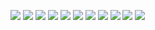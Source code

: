 ![](./ppt/应用架构-引擎与组件版本管理.002.jpeg)
![](./ppt/应用架构-引擎与组件版本管理.003.jpeg)
![](./ppt/应用架构-引擎与组件版本管理.004.jpeg)
![](./ppt/应用架构-引擎与组件版本管理.005.jpeg)
![](./ppt/应用架构-引擎与组件版本管理.006.jpeg)
![](./ppt/应用架构-引擎与组件版本管理.007.jpeg)
![](./ppt/应用架构-引擎与组件版本管理.008.jpeg)
![](./ppt/应用架构-引擎与组件版本管理.009.jpeg)
![](./ppt/应用架构-引擎与组件版本管理.010.jpeg)
![](./ppt/应用架构-引擎与组件版本管理.011.jpeg)
![](./ppt/应用架构-引擎与组件版本管理.012.jpeg)
<!--![](./ppt/应用架构-引擎与组件版本管理.013.jpeg)-->
<!--![](./ppt/应用架构-引擎与组件版本管理.014.jpeg)-->
